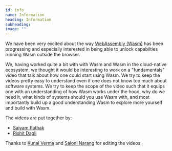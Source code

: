 ```yaml
---
id: info
name: Information
heading: Information
subheading:  
image: ""
---
```


We have been very excited about the way [WebAssembly (Wasm)](https://webassembly.org/) has been progressing and especially interested in being able to unlock capabilties running Wasm outside the browser.

We, having worked quite a bit with with Wasm and Wasm in the cloud-native ecosystem, we thought it would be interesting to work on a "fundamentals" video that talk about how one could start using Wasm. We try to keep the videos pretty easy to understand even if one does not know too much about software systems. We try to keep the scope of the video such that it equips one with an understanding of how Wasm works under the hood, why do we need it, what kinds of systems should you use Wasm with, and most importantly build up a good understanding Wasm to explore more yourself and build with Wasm.

The videos are put together by:

- [Saiyam Pathak](https://twitter.com/SaiyamPathak)
- [Rishit Dagli](https://twitter.com/rishit_dagli)

Thanks to [Kunal Verma](https://twitter.com/kverma_) and [Saloni Narang](https://twitter.com/I_saloni92) for editing the videos.